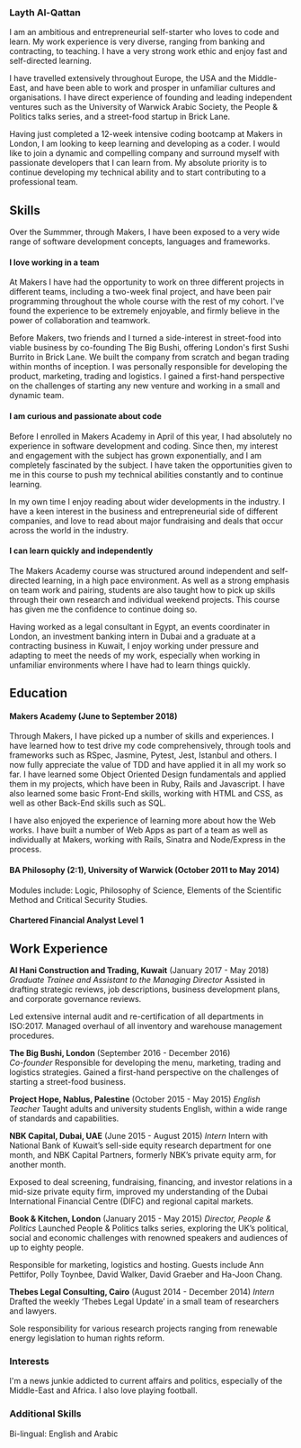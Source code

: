 ### Layth Al-Qattan

I am an ambitious and entrepreneurial self-starter who loves to code and learn. My work experience is very diverse, ranging from banking and contracting, to teaching. I have a very strong work ethic and enjoy fast and self-directed learning.

I have travelled extensively throughout Europe, the USA and the Middle-East, and have been able to work and prosper in unfamiliar cultures and organisations. I have direct experience of founding and leading independent ventures such as the University of Warwick Arabic Society, the People & Politics talks series, and a street-food startup in Brick Lane.

Having just completed a 12-week intensive coding bootcamp at Makers in London, I am looking to keep learning and developing as a coder. I would like to join a dynamic and compelling company and surround myself with passionate developers that I can learn from. My absolute priority is to continue developing my technical ability and to start contributing to a professional team. 

## Skills

Over the Summmer, through Makers, I have been exposed to a very wide range of software development concepts, languages and frameworks. 

#### I love working in a team

At Makers I have had the opportunity to work on three different projects in different teams, including a two-week final project, and have been pair programming throughout the whole course with the rest of my cohort. I've found the experience to be extremely enjoyable, and firmly believe in the power of collaboration and teamwork. 

Before Makers, two friends and I turned a side-interest in street-food into viable business by co-founding The Big Bushi, offering London's first Sushi Burrito in Brick Lane. We built the company from scratch and began trading within months of inception. I was personally responsible for developing the product, marketing, trading and logistics. I gained a first-hand perspective on the challenges of starting any new venture and working in a small and dynamic team.

#### I am curious and passionate about code

Before I enrolled in Makers Academy in April of this year, I had absolutely no experience in software development and coding. Since then, my interest and engagement with the subject has grown exponentially, and I am completely fascinated by the subject. I have taken the opportunities given to me in this course to push my technical abilities constantly and to continue learning.

In my own time I enjoy reading about wider developments in the industry. I have a keen interest in the business and entrepreneurial side of different companies, and love to read about major fundraising and deals that occur across the world in the industry. 

#### I can learn quickly and independently

The Makers Academy course was structured around independent and self-directed learning, in a high pace environment. As well as a strong emphasis on team work and pairing, students are also taught how to pick up skills through their own research and individual weekend projects. This course has given me the confidence to continue doing so. 

Having worked as a legal consultant in Egypt, an events coordinater in London, an investment banking intern in Dubai and a graduate at a contracting business in Kuwait, I enjoy working under pressure and adapting to meet the needs of my work, especially when working in unfamiliar environments where I have had to learn things quickly. 

## Education

#### Makers Academy (June to September 2018)

Through Makers, I have picked up a number of skills and experiences. I have learned how to test drive my code comprehensively, through tools and frameworks such as RSpec, Jasmine, Pytest, Jest, Istanbul and others. I now fully appreciate the value of TDD and have applied it in all my work so far. I have learned some Object Oriented Design fundamentals and applied them in my projects, which have been in Ruby, Rails and Javascript. I have also learned some basic Front-End skills, working with HTML and CSS, as well as other Back-End skills such as SQL. 

I have also enjoyed the experience of learning more about how the Web works. I have built a number of Web Apps as part of a team as well as individually at Makers, working with Rails, Sinatra and Node/Express in the process. 

#### BA Philosophy (2:1), University of Warwick (October 2011 to May 2014)

Modules include: Logic, Philosophy of Science, Elements of the Scientific Method and Critical Security Studies.

#### Chartered Financial Analyst Level 1

## Work Experience

**Al Hani Construction and Trading, Kuwait** (January 2017 - May 2018)    
*Graduate Trainee and Assistant to the Managing Director*
Assisted in drafting strategic reviews, job descriptions, business development plans, and corporate governance reviews.

Led extensive internal audit and re-certification of all departments in ISO:2017. Managed overhaul of all inventory and warehouse management procedures.

**The Big Bushi, London** (September 2016 - December 2016)   
*Co-founder*
Responsible for developing the menu, marketing, trading and logistics strategies. Gained a first-hand
perspective on the challenges of starting a street-food business.

**Project Hope, Nablus, Palestine** (October 2015 - May 2015)
*English Teacher*
Taught adults and university students English, within a wide range of standards and capabilities.

**NBK Capital, Dubai, UAE** (June 2015 - August 2015)
*Intern*
Intern with National Bank of Kuwait’s sell-side equity research department for one month, and NBK Capital Partners, formerly NBK’s private equity arm, for another month.

Exposed to deal screening, fundraising, financing, and investor relations in a mid-size private equity firm, improved my understanding of the Dubai International Financial Centre (DIFC) and regional capital markets.

**Book & Kitchen, London** (January 2015 - May 2015)
*Director, People & Politics*
Launched People & Politics talks series, exploring the UK’s political, social and economic challenges with renowned speakers and audiences of up to eighty people.

Responsible for marketing, logistics and hosting. Guests include Ann Pettifor, Polly Toynbee, David Walker, David Graeber and Ha-Joon Chang.

**Thebes Legal Consulting, Cairo** (August 2014 - December 2014)
*Intern*
Drafted the weekly ‘Thebes Legal Update’ in a small team of researchers and lawyers.

Sole responsibility for various research projects ranging from renewable energy legislation to human rights reform.

### Interests

I'm a news junkie addicted to current affairs and politics, especially of the Middle-East and Africa. I also love playing football. 

### Additional Skills

Bi-lingual: English and Arabic
